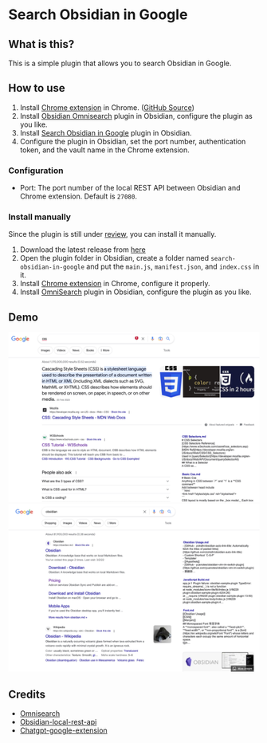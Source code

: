 # Search Obsidian in Google

## What is this?
This is a simple plugin that allows you to search Obsidian in Google.

## How to use
1. Install [Chrome extension](https://chrome.google.com/webstore/detail/search-obsidian-in-google/dkefnggaipjamcbnjdlapgilhlaikbme) in Chrome. ([GitHub Source](https://github.com/qazxcdswe123/search-obsidian-browser-extension))
2. Install [Obsidian Omnisearch](https://github.com/scambier/obsidian-omnisearch) plugin in Obsidian, configure the plugin as you like.
3. Install [Search Obsidian in Google](https://github.com/qazxcdswe123/search-obsidian-in-google) plugin in Obsidian.
4. Configure the plugin in Obsidian, set the port number, authentication token, and the vault name in the Chrome extension.

### Configuration
- Port: The port number of the local REST API between Obsidian and Chrome extension. Default is `27080`.

### Install manually
Since the plugin is still under [review](https://github.com/obsidianmd/obsidian-releases/pull/1823), you can install it manually.
1. Download the latest release from [here](https://github.com/qazxcdswe123/search-obsidian-in-google/releases/tag/1.0.0)
2. Open the plugin folder in Obsidian, create a folder named `search-obsidian-in-google` and put the `main.js`, `manifest.json`, and `index.css` in it.
3. Install [Chrome extension](https://chrome.google.com/webstore/detail/search-obsidian-in-google/dkefnggaipjamcbnjdlapgilhlaikbme) in Chrome, configure it properly.
4. Install [OmniSearch](https://github.com/scambier/obsidian-omnisearch) plugin in Obsidian, configure the plugin as you like.

## Demo
![demo1](assets/img/demo1.jpg)
![demo2](assets/img/demo2.jpg)

## Credits
- [Omnisearch](https://github.com/scambier/obsidian-omnisearch)
- [Obsidian-local-rest-api](https://github.com/coddingtonbear/obsidian-local-rest-api/)
- [Chatgpt-google-extension](https://github.com/wong2/chatgpt-google-extension)